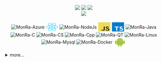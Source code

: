 <!--Hello
<h2><img src="https://emojis.slackmojis.com/emojis/images/1531849430/4246/blob-sunglasses.gif?1531849430" width="30"/> Hi There👋 , I'm MonRá! <img src="https://media.giphy.com/media/12oufCB0MyZ1Go/giphy.gif" width="50"><img src="https://i.giphy.com/9KawrQzIwdAYg.webp" width="50"></h2>
-->

<div>
  </p>
  <div align="center">
   <a href="https://www.facebook.com/ramon.chaib" target="_blank"><img src="https://img.shields.io/badge/-Facebook-%230077B5?style=for-the-badge&logo=facebook&logoColor=white" target="_blank"></a> 
  <a href="https://www.instagram.com/monrapps/" target="_blank"><img src="https://img.shields.io/badge/-Instagram-%23E4405F?style=for-the-badge&logo=instagram&logoColor=white" target="_blank"></a>
  <a href="https://www.linkedin.com/in/ramon-chaib-27007635/" target="_blank"><img src="https://img.shields.io/badge/-LinkedIn-%230077B5?style=for-the-badge&logo=linkedin&logoColor=white" target="_blank"></a>   
</div>

<div align="center">
  <img src="https://i.giphy.com/MM0Jrc8BHKx3y.webp">
</div>
  
 <div style="display: inline_block" align="center"><br>
  <img align="center" alt="MonRa-Azure" height="30" width="40" src="https://cdn.jsdelivr.net/gh/devicons/devicon/icons/azure/azure-original.svg">
  <img align="center" alt="MonRa-React" height="30" width="40" src="https://raw.githubusercontent.com/devicons/devicon/master/icons/react/react-original.svg">
  <img align="center" alt="MonRa-NodeJs" height="30" width="40" src="https://cdn.jsdelivr.net/gh/devicons/devicon/icons/nodejs/nodejs-original.svg">
  <img align="center" alt="MonRa-Js" height="30" width="40" src="https://raw.githubusercontent.com/devicons/devicon/master/icons/javascript/javascript-original.svg">     <img align="center" alt="MonRa-Ts" height="30" width="40" src="https://raw.githubusercontent.com/devicons/devicon/master/icons/typescript/typescript-original.svg">
  <img align="center" alt="MonRa-Java" height="30" width="40" src="https://cdn.jsdelivr.net/gh/devicons/devicon/icons/java/java-original.svg">
  <img align="center" alt="MonRa-C" height="30" width="40" src="https://cdn.jsdelivr.net/gh/devicons/devicon/icons/c/c-original.svg">
  <img align="center" alt="MonRa-CS" height="30" width="40" src="https://cdn.jsdelivr.net/gh/devicons/devicon/icons/csharp/csharp-original.svg">
  <img align="center" alt="MonRa-Cpp" height="30" width="40" src="https://cdn.jsdelivr.net/gh/devicons/devicon/icons/cplusplus/cplusplus-original.svg">
  <img align="center" alt="MonRa-QT" height="30" width="40" src="https://cdn.jsdelivr.net/gh/devicons/devicon/icons/qt/qt-original.svg">
  <img align="center" alt="MonRa-Linux" height="30" width="40" src="https://cdn.jsdelivr.net/gh/devicons/devicon/icons/linux/linux-original.svg">
  <img align="center" alt="MonRa-Mysql" height="30" width="40" src="https://cdn.jsdelivr.net/gh/devicons/devicon/icons/mysql/mysql-original.svg">
  <img align="center" alt="MonRa-Docker" height="30" width="40" src="https://cdn.jsdelivr.net/gh/devicons/devicon/icons/docker/docker-original.svg">  
  <img align="center" alt="MonRa-Android" height="30" width="40" src="https://github.com/devicons/devicon/blob/master/icons/android/android-original.svg">
  
</div>
</a>

</br>
<!--
[![github activity graph](https://activity-graph.herokuapp.com/graph?username=monrapps&theme=chartreuse-dark)](https://github.com/monrapps/)
-->
<div>
<details>
      <summary>more...</summary>
      
<!--
### <img src="https://media.giphy.com/media/VgCDAzcKvsR6OM0uWg/giphy.gif" width="50"> A little more about me...  

```javascript
const monra = {
    pronouns: "He" | "Him",
    code: ["any"],
    askMeAbout: ["any"],
    technologies: {
        backEnd: {
            js: ["any"],
        },
        mobileApp: {
            native: ["Android Development"]
        },
        devOps: ["AWS", "Docker🐳", "Route53", "Nginx"],
        databases: ["mongo", "MySql", "sqlite"],
        misc: ["Firebase", "Socket.IO", "selenium", "open-cv", "php", "SuiteApp"]
    },
    architecture: ["Serverless Architecture", "Progressive web applications", "Single page applications"],
    currentFocus: "Building Robots to ease opertations",
    funFact: "There are two ways to write error-free programs; only the third one works"
};
```
-->

---
<!--START_SECTION:waka-->
![Code Time](http://img.shields.io/badge/Code%20Time-1%2C354%20hrs%2040%20mins-blue)

![Profile Views](http://img.shields.io/badge/Profile%20Views-0-blue)

![Lines of code](https://img.shields.io/badge/From%20Hello%20World%20I%27ve%20Written-4.9%20million%20lines%20of%20code-blue)

**🐱 My GitHub Data** 

> 📦 79.5 kB Used in GitHub's Storage 
 > 
> 🏆 4,922 Contributions in the Year 2025
 > 
> 🚫 Not Opted to Hire
 > 
> 📜 25 Public Repositories 
 > 
> 🔑 23 Private Repositories 
 > 
**I'm an Early 🐤** 

```text
🌞 Morning                9634 commits        ████████░░░░░░░░░░░░░░░░░   31.36 % 
🌆 Daytime                12834 commits       ██████████░░░░░░░░░░░░░░░   41.78 % 
🌃 Evening                4253 commits        ███░░░░░░░░░░░░░░░░░░░░░░   13.85 % 
🌙 Night                  3996 commits        ███░░░░░░░░░░░░░░░░░░░░░░   13.01 % 
```
📅 **I'm Most Productive on Thursday** 

```text
Monday                   5648 commits        █████░░░░░░░░░░░░░░░░░░░░   18.39 % 
Tuesday                  5765 commits        █████░░░░░░░░░░░░░░░░░░░░   18.77 % 
Wednesday                5881 commits        █████░░░░░░░░░░░░░░░░░░░░   19.15 % 
Thursday                 6615 commits        █████░░░░░░░░░░░░░░░░░░░░   21.54 % 
Friday                   4241 commits        ███░░░░░░░░░░░░░░░░░░░░░░   13.81 % 
Saturday                 1479 commits        █░░░░░░░░░░░░░░░░░░░░░░░░   04.81 % 
Sunday                   1088 commits        █░░░░░░░░░░░░░░░░░░░░░░░░   03.54 % 
```


📊 **This Week I Spent My Time On** 

```text
🕑︎ Time Zone: America/Sao_Paulo

💬 Programming Languages: 
Other                    5 hrs 6 mins        █████████████░░░░░░░░░░░░   53.40 % 
Bash                     1 hr 37 mins        ████░░░░░░░░░░░░░░░░░░░░░   17.05 % 
Devicetree               57 mins             ███░░░░░░░░░░░░░░░░░░░░░░   10.05 % 
Markdown                 41 mins             ██░░░░░░░░░░░░░░░░░░░░░░░   07.27 % 
JavaScript               18 mins             █░░░░░░░░░░░░░░░░░░░░░░░░   03.28 % 

🔥 Editors: 
Cursor                   9 hrs 34 mins       █████████████████████████   100.00 % 

🐱‍💻 Projects: 
gww-v6i                  6 hrs 35 mins       █████████████████░░░░░░░░   68.90 % 
kernel                   2 hrs 21 mins       ██████░░░░░░░░░░░░░░░░░░░   24.71 % 
nlm-gww-watcher          18 mins             █░░░░░░░░░░░░░░░░░░░░░░░░   03.29 % 
gww-v6i_jiga             9 mins              ░░░░░░░░░░░░░░░░░░░░░░░░░   01.63 % 
buildroot                8 mins              ░░░░░░░░░░░░░░░░░░░░░░░░░   01.47 % 

💻 Operating System: 
WSL                      9 hrs 34 mins       █████████████████████████   100.00 % 
```

**I Mostly Code in C++** 

```text
C                        17 repos            ████░░░░░░░░░░░░░░░░░░░░░   17.89 % 
Python                   13 repos            ███░░░░░░░░░░░░░░░░░░░░░░   13.68 % 
JavaScript               10 repos            ███░░░░░░░░░░░░░░░░░░░░░░   10.53 % 
Shell                    7 repos             ██░░░░░░░░░░░░░░░░░░░░░░░   07.37 % 
HTML                     6 repos             ██░░░░░░░░░░░░░░░░░░░░░░░   06.32 % 
```



**Timeline**

![Lines of Code chart](https://raw.githubusercontent.com/monrapps/monrapps/master/assets/bar_graph.png)


 Last Updated on 20/10/2025 14:32:13 UTC
<!--END_SECTION:waka-->
